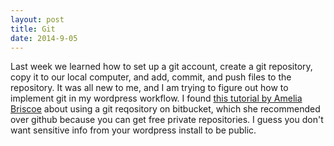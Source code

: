 ```yaml
---
layout: post
title: Git
date: 2014-9-05
---
```


Last week we learned how to set up a git account, create a git repository, copy it to our local computer, and add, commit, and push files to the repository. It was all new to me, and I am trying to figure out how to implement git in my wordpress workflow. I found <a href="http://ameliabriscoe.com/configure-wordpress-git-repository/this tutorial" target="_blank">this tutorial by Amelia Briscoe</a> about using a git reqository on bitbucket, which she recommended over github because you can get free private repositories. I guess you don't want sensitive info from your wordpress install to be public.

